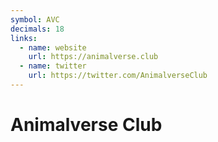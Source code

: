 ```yaml
---
symbol: AVC
decimals: 18
links:
  - name: website
    url: https://animalverse.club
  - name: twitter
    url: https://twitter.com/AnimalverseClub
---
```


# Animalverse Club
